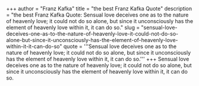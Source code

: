 +++
author = "Franz Kafka"
title = "the best Franz Kafka Quote"
description = "the best Franz Kafka Quote: Sensual love deceives one as to the nature of heavenly love; it could not do so alone, but since it unconsciously has the element of heavenly love within it, it can do so."
slug = "sensual-love-deceives-one-as-to-the-nature-of-heavenly-love-it-could-not-do-so-alone-but-since-it-unconsciously-has-the-element-of-heavenly-love-within-it-it-can-do-so"
quote = '''Sensual love deceives one as to the nature of heavenly love; it could not do so alone, but since it unconsciously has the element of heavenly love within it, it can do so.'''
+++
Sensual love deceives one as to the nature of heavenly love; it could not do so alone, but since it unconsciously has the element of heavenly love within it, it can do so.
